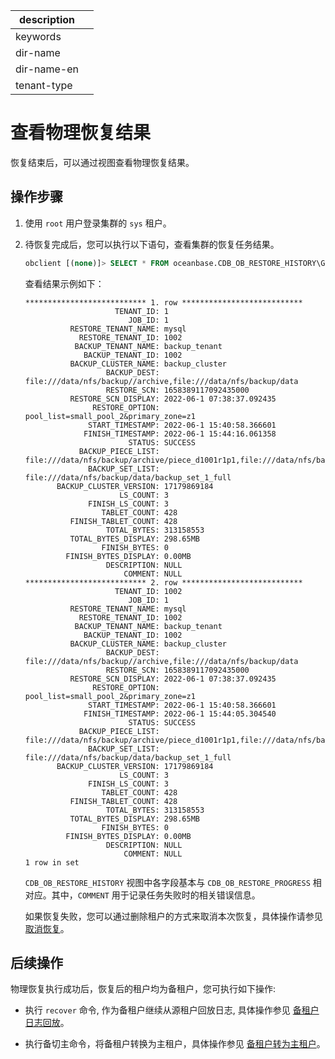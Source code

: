 |description||
|---|---|
|keywords||
|dir-name||
|dir-name-en||
|tenant-type||

# 查看物理恢复结果

恢复结束后，可以通过视图查看物理恢复结果。

## 操作步骤

1. 使用 `root` 用户登录集群的 `sys` 租户。

2. 待恢复完成后，您可以执行以下语句，查看集群的恢复任务结果。

   ```sql
   obclient [(none)]> SELECT * FROM oceanbase.CDB_OB_RESTORE_HISTORY\G
   ```

   查看结果示例如下：

   ```shell
   *************************** 1. row ***************************
                       TENANT_ID: 1
                          JOB_ID: 1
             RESTORE_TENANT_NAME: mysql
               RESTORE_TENANT_ID: 1002
              BACKUP_TENANT_NAME: backup_tenant
                BACKUP_TENANT_ID: 1002
             BACKUP_CLUSTER_NAME: backup_cluster
                     BACKUP_DEST: file:///data/nfs/backup//archive,file:///data/nfs/backup/data
                     RESTORE_SCN: 1658389117092435000
             RESTORE_SCN_DISPLAY: 2022-06-1 07:38:37.092435
                  RESTORE_OPTION: pool_list=small_pool_2&primary_zone=z1
                 START_TIMESTAMP: 2022-06-1 15:40:58.366601
                FINISH_TIMESTAMP: 2022-06-1 15:44:16.061358
                          STATUS: SUCCESS
               BACKUP_PIECE_LIST: file:///data/nfs/backup/archive/piece_d1001r1p1,file:///data/nfs/backup/archive/piece_d1001r2p2
                 BACKUP_SET_LIST: file:///data/nfs/backup/data/backup_set_1_full
          BACKUP_CLUSTER_VERSION: 17179869184
                        LS_COUNT: 3
                 FINISH_LS_COUNT: 3
                    TABLET_COUNT: 428
             FINISH_TABLET_COUNT: 428
                     TOTAL_BYTES: 313158553
             TOTAL_BYTES_DISPLAY: 298.65MB
                    FINISH_BYTES: 0
            FINISH_BYTES_DISPLAY: 0.00MB
                     DESCRIPTION: NULL
                         COMMENT: NULL
   *************************** 2. row ***************************
                       TENANT_ID: 1002
                          JOB_ID: 1
             RESTORE_TENANT_NAME: mysql
               RESTORE_TENANT_ID: 1002
              BACKUP_TENANT_NAME: backup_tenant
                BACKUP_TENANT_ID: 1002
             BACKUP_CLUSTER_NAME: backup_cluster
                     BACKUP_DEST: file:///data/nfs/backup//archive,file:///data/nfs/backup/data
                     RESTORE_SCN: 1658389117092435000
             RESTORE_SCN_DISPLAY: 2022-06-1 07:38:37.092435
                  RESTORE_OPTION: pool_list=small_pool_2&primary_zone=z1
                 START_TIMESTAMP: 2022-06-1 15:40:58.366601
                FINISH_TIMESTAMP: 2022-06-1 15:44:05.304540
                          STATUS: SUCCESS
               BACKUP_PIECE_LIST: file:///data/nfs/backup/archive/piece_d1001r1p1,file:///data/nfs/backup/archive/piece_d1001r2p2
                 BACKUP_SET_LIST: file:///data/nfs/backup/data/backup_set_1_full
          BACKUP_CLUSTER_VERSION: 17179869184
                        LS_COUNT: 3
                 FINISH_LS_COUNT: 3
                    TABLET_COUNT: 428
             FINISH_TABLET_COUNT: 428
                     TOTAL_BYTES: 313158553
             TOTAL_BYTES_DISPLAY: 298.65MB
                    FINISH_BYTES: 0
            FINISH_BYTES_DISPLAY: 0.00MB
                     DESCRIPTION: NULL
                         COMMENT: NULL
   1 row in set
   ```

    `CDB_OB_RESTORE_HISTORY` 视图中各字段基本与 `CDB_OB_RESTORE_PROGRESS` 相对应。其中，`COMMENT` 用于记录任务失败时的相关错误信息。

    如果恢复失败，您可以通过删除租户的方式来取消本次恢复，具体操作请参见 [取消恢复](../600.restore-data/300.cancel-a-restore.md)。

## 后续操作

物理恢复执行成功后，恢复后的租户均为备租户，您可执行如下操作:

* 执行 `recover` 命令, 作为备租户继续从源租户回放日志, 具体操作参见 [备租户日志回放](510.recover-the-standby-tenant.md)。

* 执行备切主命令，将备租户转换为主租户，具体操作参见 [备租户转为主租户](600.active-standby-tenant.md)。
